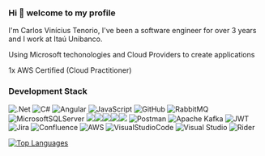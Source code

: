 ### Hi 👋 welcome to my profile

I'm Carlos Vinícius Tenorio, I've been a software engineer for over 3 years and I work at Itaú Unibanco.

Using Microsoft techonologies and Cloud Providers to create applications
 
 1x AWS Certified (Cloud Practitioner)

### Development Stack
![.Net](https://img.shields.io/badge/.NET-5C2D91?style=for-the-badge&logo=.net&logoColor=white)
![C#](https://img.shields.io/badge/c%23-%23239120.svg?style=for-the-badge&logo=c-sharp&logoColor=white)
![Angular](https://img.shields.io/badge/angular-%23DD0031.svg?style=for-the-badge&logo=angular&logoColor=white)
![JavaScript](https://img.shields.io/badge/javascript-%23323330.svg?style=for-the-badge&logo=javascript&logoColor=%23F7DF1E)
![GitHub](https://img.shields.io/badge/GitHub-100000?style=for-the-badge&logo=github&logoColor=white)
![RabbitMQ](https://img.shields.io/badge/Rabbitmq-FF6600?style=for-the-badge&logo=rabbitmq&logoColor=white)
![MicrosoftSQLServer](https://img.shields.io/badge/Microsoft%20SQL%20Server-CC2927?style=for-the-badge&logo=microsoft%20sql%20server&logoColor=white)
<img src="https://img.shields.io/badge/TypeScript-007ACC?style=for-the-badge&logo=typescript&logoColor=white"><img src="https://img.shields.io/badge/CSS3-1572B6?style=for-the-badge&logo=css3&logoColor=white"><img src="https://img.shields.io/badge/PostgreSQL-316192?style=for-the-badge&logo=postgresql&logoColor=white"><img src="https://img.shields.io/badge/Bootstrap-563D7C?style=for-the-badge&logo=bootstrap&logoColor=white"><img src="https://img.shields.io/badge/HTML5-E34F26?style=for-the-badge&logo=html5&logoColor=white">
![Postman](https://img.shields.io/badge/Postman-FF6C37?style=for-the-badge&logo=postman&logoColor=white)
![Apache Kafka](https://img.shields.io/badge/Apache%20Kafka-000?style=for-the-badge&logo=apachekafka)
![JWT](https://img.shields.io/badge/JWT-black?style=for-the-badge&logo=JSON%20web%20tokens)
![Jira](https://img.shields.io/badge/jira-%230A0FFF.svg?style=for-the-badge&logo=jira&logoColor=white)
![Confluence](https://img.shields.io/badge/confluence-%23172BF4.svg?style=for-the-badge&logo=confluence&logoColor=white) 
![AWS](https://img.shields.io/badge/AWS-%23FF9900.svg?style=for-the-badge&logo=amazon-aws&logoColor=white)
![VisualStudioCode](https://img.shields.io/badge/Visual_Studio_Code-0078D4?style=for-the-badge&logo=visual%20studio%20code&logoColor=white) 
![Visual Studio](https://img.shields.io/badge/Visual%20Studio-5C2D91.svg?style=for-the-badge&logo=visual-studio&logoColor=white)
![Rider](https://img.shields.io/badge/Rider-000000?style=for-the-badge&logo=Rider&logoColor=white)

[![Top Languages](https://github-readme-stats.vercel.app/api/top-langs/?username=carlosviniciustenorio&layout=compact&langs_count=8&theme=dark)](https://github.com/carlosviniciustenorio/github-readme-stats) 
